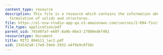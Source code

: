 ```yaml
---
content_type: resource
description: This file is a resource which contains the information about finite element
  formulation of solids and structures.
file: https://ol-ocw-studio-app-qa.s3.amazonaws.com/courses/2-094-finite-element-analysis-of-solids-and-fluids-ii-spring-2011/23d142a017e859eb3932a4f9e9c0f58c_MIT2_094S11_lec3.pdf
file_type: application/pdf
parent_uid: 74548fa7-e68f-8a0b-66e3-27080ed6f401
resourcetype: Document
title: MIT2_094S11_lec3.pdf
uid: 23d142a0-17e8-59eb-3932-a4f9e9c0f58c
---
```

